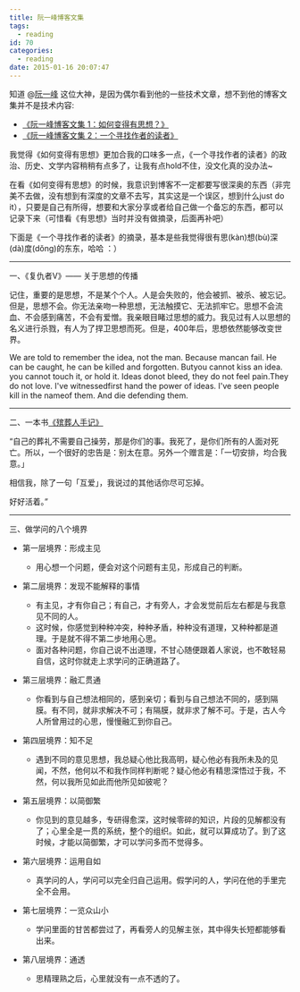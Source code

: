 ```yaml
---
title: 阮一峰博客文集
tags:
  - reading
id: 70
categories:
  - reading
date: 2015-01-16 20:07:47
---
```


知道 @[阮一峰](http://www.ruanyifeng.com/blog/) 这位大神，是因为偶尔看到他的一些技术文章，想不到他的博客文集并不是技术内容:

*   [《阮一峰博客文集 1：如何变得有思想？》](http://www.duokan.com/book/48508)
*   [《阮一峰博客文集 2：一个寻找作者的读者》](http://www.duokan.com/book/48501)

我觉得《如何变得有思想》更加合我的口味多一点，《一个寻找作者的读者》的政治、历史、文学内容稍稍有点多了，让我有点hold不住，没文化真的没办法~

<!--more-->

在看《如何变得有思想》的时候，我意识到博客不一定都要写很深奥的东西（非完美不去做，没有想到有深度的文章不去写，其实这是一个误区，想到什么just do it），只要是自己有所得，想要和大家分享或者给自己做一个备忘的东西，都可以记录下来（可惜看《有思想》当时并没有做摘录，后面再补吧）

下面是《一个寻找作者的读者》的摘录，基本是些我觉得很有思(kàn)想(bù)深(dà)度(dǒng)的东东，哈哈 ：）

* * *

一、《复仇者V》—— 关于思想的传播

记住，重要的是思想，不是某个个人。人是会失败的，他会被抓、被杀、被忘记。但是，思想不会。你无法亲吻一种思想，无法触摸它、无法抓牢它。思想不会流血、不会感到痛苦，不会有爱憎。我亲眼目睹过思想的威力。我见过有人以思想的名义进行杀戮，有人为了捍卫思想而死。但是，400年后，思想依然能够改变世界。

We are told to remember the idea, not the man. Because mancan fail. He can be caught, he can be killed and forgotten. Butyou cannot kiss an idea. you cannot touch it, or hold it. Ideas donot bleed, they do not feel pain.They do not love. I've witnessedfirst hand the power of ideas. I've seen people kill in the nameof them. And die defending them.

* * *

二、一本书[《殡葬人手记》](http://book.douban.com/subject/1781525/)

“自己的葬礼不需要自己操劳，那是你们的事。我死了，是你们所有的人面对死亡。所以，一个很好的忠告是：别太在意。另外一个赠言是：「一切安排，均合我意。」

相信我，除了一句「互爱」，我说过的其他话你尽可忘掉。

好好活着。”

* * *

三、做学问的八个境界

*   第一层境界：形成主见

    *   用心想一个问题，便会对这个问题有主见，形成自己的判断。

*   第二层境界：发现不能解释的事情

    *   有主见，才有你自己；有自己，才有旁人，才会发觉前后左右都是与我意见不同的人。
    *   这时候，你感觉到种种冲突，种种矛盾，种种没有道理，又种种都是道理。于是就不得不第二步地用心思。
    *   面对各种问题，你自己说不出道理，不甘心随便跟着人家说，也不敢轻易自信，这时你就走上求学问的正确道路了。

*   第三层境界：融汇贯通

    *   你看到与自己想法相同的，感到亲切；看到与自己想法不同的，感到隔膜。有不同，就非求解决不可；有隔膜，就非求了解不可。于是，古人今人所曾用过的心思，慢慢融汇到你自己。

*   第四层境界：知不足

    *   遇到不同的意见思想，我总疑心他比我高明，疑心他必有我所未及的见闻，不然，他何以不和我作同样判断呢？疑心他必有精思深悟过于我，不然，何以我所见如此而他所见如彼呢？

*   第五层境界：以简御繁

    *   你见到的意见越多，专研得愈深，这时候零碎的知识，片段的见解都没有了；心里全是一贯的系统，整个的组织。如此，就可以算成功了。到了这时候，才能以简御繁，才可以学问多而不觉得多。

*   第六层境界：运用自如

    *   真学问的人，学问可以完全归自己运用。假学问的人，学问在他的手里完全不会用。

*   第七层境界：一览众山小

    *   学问里面的甘苦都尝过了，再看旁人的见解主张，其中得失长短都能够看出来。

*   第八层境界：通透

    *   思精理熟之后，心里就没有一点不透的了。